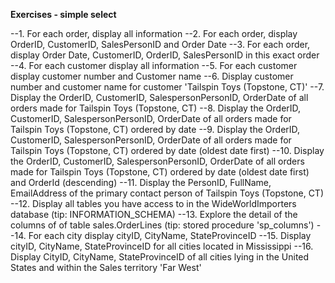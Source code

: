 **Exercises - simple select**


--1. For each order, display all information
--2. For each order, display OrderID, CustomerID, SalesPersonID and Order Date
--3. For each order, display Order Date, CustomerID, OrderID, SalesPersonID in this exact order
--4. For each customer display all information
--5. For each customer display customer number and Customer name
--6. Display customer number and customer name for customer 'Tailspin Toys (Topstone, CT)'
--7. Display the OrderID, CustomerID, SalespersonPersonID, OrderDate of all orders made for Tailspin Toys (Topstone, CT)
--8. Display the OrderID, CustomerID, SalespersonPersonID, OrderDate of all orders made for Tailspin Toys (Topstone, CT) ordered by date
--9. Display the OrderID, CustomerID, SalespersonPersonID, OrderDate of all orders made for Tailspin Toys (Topstone, CT) ordered by date (oldest date first)
--10. Display the OrderID, CustomerID, SalespersonPersonID, OrderDate of all orders made for Tailspin Toys (Topstone, CT) ordered by date (oldest date first) and OrderId (descending)
--11. Display the PersonID, FullName, EmailAddress of the primary contact person of Tailspin Toys (Topstone, CT) 
--12. Display all tables you have access to in the WideWorldImporters database (tip: INFORMATION_SCHEMA)
--13. Explore the detail of the columns of of table sales.OrderLines (tip: stored procedure 'sp_columns')
--14. For each city display cityID, CityName, StateProvinceID
--15. Display cityID, CityName, StateProvinceID for all cities located in Mississippi
--16. Display CityID, CityName, StateProvinceID of all cities lying in the United States and within the Sales territory 'Far West'



